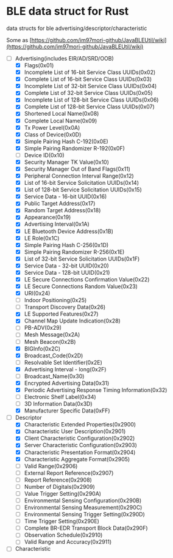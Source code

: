 # BLE data struct for Rust
data structs for ble advertising/descriptor/characteristic

Some as [https://github.com/im97mori-github/JavaBLEUtil/wiki](https://github.com/im97mori-github/JavaBLEUtil/wiki)

- [ ] Advertising(includes EIR/AD/SRD/OOB)
    - [x] Flags(0x01)
    - [x] Incomplete List of 16-bit Service Class UUIDs(0x02)
    - [x] Complete List of 16-bit Service Class UUIDs(0x03)
    - [x] Incomplete List of 32-bit Service Class UUIDs(0x04)
    - [x] Complete List of 32-bit Service Class UUIDs(0x05)
    - [x] Incomplete List of 128-bit Service Class UUIDs(0x06)
    - [x] Complete List of 128-bit Service Class UUIDs(0x07)
    - [x] Shortened Local Name(0x08)
    - [x] Complete Local Name(0x09)
    - [x] Tx Power Level(0x0A)
    - [x] Class of Device(0x0D)
    - [x] Simple Pairing Hash C-192(0x0E)
    - [x] Simple Pairing Randomizer R-192(0x0F)
    - [ ] Device ID(0x10)
    - [x] Security Manager TK Value(0x10)
    - [x] Security Manager Out of Band Flags(0x11)
    - [x] Peripheral Connection Interval Range(0x12)
    - [x] List of 16-bit Service Solicitation UUIDs(0x14)
    - [x] List of 128-bit Service Solicitation UUIDs(0x15)
    - [x] Service Data - 16-bit UUID(0x16)
    - [x] Public Target Address(0x17)
    - [x] Random Target Address(0x18)
    - [x] Appearance(0x19)
    - [x] Advertising Interval(0x1A)
    - [x] LE Bluetooth Device Address(0x1B)
    - [x] LE Role(0x1C)
    - [x] Simple Pairing Hash C-256(0x1D)
    - [x] Simple Pairing Randomizer R-256(0x1E)
    - [x] List of 32-bit Service Solicitation UUIDs(0x1F)
    - [x] Service Data - 32-bit UUID(0x20)
    - [x] Service Data - 128-bit UUID(0x21)
    - [x] LE Secure Connections Confirmation Value(0x22)
    - [x] LE Secure Connections Random Value(0x23)
    - [x] URI(0x24)
    - [ ] Indoor Positioning(0x25)
    - [ ] Transport Discovery Data(0x26)
    - [x] LE Supported Features(0x27)
    - [x] Channel Map Update Indication(0x28)
    - [ ] PB-ADV(0x29)
    - [ ] Mesh Message(0x2A)
    - [ ] Mesh Beacon(0x2B)
    - [x] BIGInfo(0x2C)
    - [x] Broadcast_Code(0x2D)
    - [ ] Resolvable Set Identifier(0x2E)
    - [x] Advertising Interval - long(0x2F)
    - [ ] Broadcast_Name(0x30)
    - [x] Encrypted Advertising Data(0x31)
    - [x] Periodic Advertising Response Timing Information(0x32)
    - [ ] Electronic Shelf Label(0x34)
    - [ ] 3D Information Data(0x3D)
    - [x] Manufacturer Specific Data(0xFF)
- [ ] Descriptor
    - [x] Characteristic Extended Properties(0x2900)
    - [x] Characteristic User Description(0x2901)
    - [x] Client Characteristic Configuration(0x2902)
    - [x] Server Characteristic Configuration(0x2903)
    - [x] Characteristic Presentation Format(0x2904)
    - [x] Characteristic Aggregate Format(0x2905)
    - [ ] Valid Range(0x2906)
    - [ ] External Report Reference(0x2907)
    - [ ] Report Reference(0x2908)
    - [ ] Number of Digitals(0x2909)
    - [ ] Value Trigger Setting(0x290A)
    - [ ] Environmental Sensing Configuration(0x290B)
    - [ ] Environmental Sensing Measurement(0x290C)
    - [ ] Environmental Sensing Trigger Setting(0x290D)
    - [ ] Time Trigger Setting(0x290E)
    - [ ] Complete BR-EDR Transport Block Data(0x290F)
    - [ ] Observation Schedule(0x2910)
    - [ ] Valid Range and Accuracy(0x2911)
- [ ] Characteristic